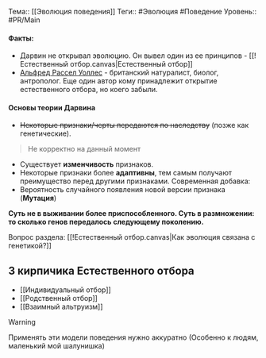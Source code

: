 Тема:: [[Эволюция поведения]]
Теги:: #Эволюция #Поведение 
Уровень:: #PR/Main

#### Факты:
 - Дарвин не открывал эволюцию. Он вывел один из ее принципов - [[!Естественный отбор.canvas|Естественный отбор]]
 - [Альфред Рассел Уоллес](https://ru.wikipedia.org/wiki/Уоллес,_Альфред_Рассел) - британский натуралист, биолог, антрополог. Еще один автор кому принадлежит открытие естественного отбора, но коего забыли.

#### Основы теории Дарвина

- ~~Некоторые признаки/черты передаются по наследству~~ (позже как генетические). 
> Не корректно на данный момент
- Существует **изменчивость** признаков.
- Некоторые признаки более **адаптивны**, тем самым получают преимущество перед другими признаками.
Современная добавка: 
- Вероятность случайного появления новой версии признака (**Мутация**)

**Cуть не в выживании более приспособленного. Суть в размножении: то сколько генов передалось следующему поколению.**

Вопрос раздела: [[!Естественный отбор.canvas|Как эволюция связана с генетикой?]]

## 3 кирпичика Естественного отбора

- [[Индивидуальный отбор]]
- [[Родственный отбор]]
- [[Взаимный альтруизм]]

>[!Warning]
>Применять эти модели поведения нужно аккуратно
>(Особенно к людям, маленький мой шалунишка)

